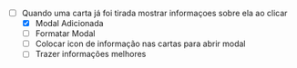 - [ ] Quando uma carta já foi tirada mostrar informaçoes sobre ela ao clicar
    - [x] Modal Adicionada
    - [ ] Formatar Modal
    - [ ] Colocar icon de informação nas cartas para abrir modal
    - [ ] Trazer informações melhores